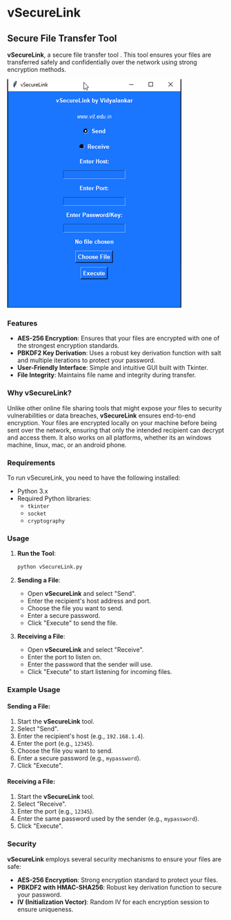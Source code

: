 # vSecureLink

## Secure File Transfer Tool

**vSecureLink**, a secure file transfer tool . This tool ensures your files are transferred safely and confidentially over the network using strong encryption methods.

![screenshot 1](/assets/ss1.png "img1")

### Features

- **AES-256 Encryption**: Ensures that your files are encrypted with one of the strongest encryption standards.
- **PBKDF2 Key Derivation**: Uses a robust key derivation function with salt and multiple iterations to protect your password.
- **User-Friendly Interface**: Simple and intuitive GUI built with Tkinter.
- **File Integrity**: Maintains file name and integrity during transfer.

### Why vSecureLink?

Unlike other online file sharing tools that might expose your files to security vulnerabilities or data breaches, **vSecureLink** ensures end-to-end encryption. Your files are encrypted locally on your machine before being sent over the network, ensuring that only the intended recipient can decrypt and access them. It also works on all platforms, whether its an windows machine, linux, mac, or an android phone.

### Requirements

To run vSecureLink, you need to have the following installed:

- Python 3.x
- Required Python libraries:
  - `tkinter`
  - `socket`
  - `cryptography`


### Usage

1. **Run the Tool**:
    ```sh
    python vSecureLink.py
    ```

2. **Sending a File**:
    - Open **vSecureLink** and select "Send".
    - Enter the recipient's host address and port.
    - Choose the file you want to send.
    - Enter a secure password.
    - Click "Execute" to send the file.

3. **Receiving a File**:
    - Open **vSecureLink** and select "Receive".
    - Enter the port to listen on.
    - Enter the password that the sender will use.
    - Click "Execute" to start listening for incoming files.

### Example Usage

#### Sending a File:

1. Start the **vSecureLink** tool.
2. Select "Send".
3. Enter the recipient's host (e.g., `192.168.1.4`).
4. Enter the port (e.g., `12345`).
5. Choose the file you want to send.
6. Enter a secure password (e.g., `mypassword`).
7. Click "Execute".

#### Receiving a File:

1. Start the **vSecureLink** tool.
2. Select "Receive".
3. Enter the port (e.g., `12345`).
4. Enter the same password used by the sender (e.g., `mypassword`).
5. Click "Execute".

### Security

**vSecureLink** employs several security mechanisms to ensure your files are safe:

- **AES-256 Encryption**: Strong encryption standard to protect your files.
- **PBKDF2 with HMAC-SHA256**: Robust key derivation function to secure your password.
- **IV (Initialization Vector)**: Random IV for each encryption session to ensure uniqueness.

